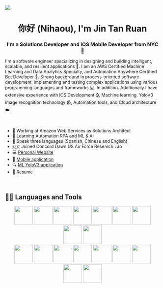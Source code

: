 ![](https://github-ztanruan.s3.amazonaws.com/header_.png)

<h1 align="center"> 你好 (Nihaou), I'm Jin Tan Ruan </h1>

<h3 align="center">I'm a Solutions Developer and iOS Mobile Developer from NYC 🗽</h3>
  
  
I'm a software engineer specializing in designing and building intelligent, scalable, and resilient applications 🚀. I am an AWS Certified Machine Learning and Data Analytics Specialty, and Automation Anywhere Certified Bot Developer 🤖. Strong background in process-oriented software development, implementing and testing complex applications using various programming languages and frameworks 💻. In addition. Additionally I have extensive experience with iOS Development ⌚, Machine learning, YoloV3 image recognition technology 📹, Automation tools, and Cloud architecture ☁️.

<br>


- 🔭 Working at Amazon Web Services as Solutions Architect
- 🌱 Learning Automation RPA and ML & AI
- 📇 Speak three languages (Spanish, Chinese and English)
- 🇺🇸 Joined Concord Dawn US Air Force Research Lab
- 💻 [Personal Website](https://ztanruan.com/)
- 📱 [Mobile application](https://apps.apple.com/us/app/splash-desk/id1528420953)
- 🔍 [ML YoloV3 application](https://apps.apple.com/us/app/yolov53/id1607199983)
- 📝 [Resume](https://ztanruan.com/resume.pdf)

<br>

## 👨‍💻 Languages and Tools

<div align="center">
  
<img src="https://github-ztanruan.s3.amazonaws.com/swift.png" height="60" width="60">

<img src="https://github-ztanruan.s3.amazonaws.com/postman.png" height="60" width="60">
<img src="https://github-ztanruan.s3.amazonaws.com/1611079.png" height="60" width="60">
<img src="https://github-ztanruan.s3.amazonaws.com/firebase.png" height="60" width="60">
<img src="https://github-ztanruan.s3.amazonaws.com/PyCharm_Icon.svg.png" height="60" width="60">
<img src="https://github-ztanruan.s3.amazonaws.com/sql.png" height="60" width="60">
<img src="https://github-ztanruan.s3.amazonaws.com/logo-html-5-256.png" height="60" width="60">
<img src="https://github-ztanruan.s3.amazonaws.com/visual.png" height="60" width="60">
<img src="https://github-ztanruan.s3.amazonaws.com/logo-css-3-2048.png" height="60" width="60">
  
<br>
  
<img src="https://github-ztanruan.s3.amazonaws.com/C%2B%2B-Logo.wine.png" height="60" width="60">
<img src="https://github-ztanruan.s3.amazonaws.com/postgres.png" height="60" width="60">
<img src="https://github-ztanruan.s3.amazonaws.com/kubernetes-icon-color_fz4a1sS.png" height="60" width="60">
<img src="https://github-ztanruan.s3.amazonaws.com/tensor.png" height="60" width="60">
<img src="https://github-ztanruan.s3.amazonaws.com/git-icon.png" height="60" width="60">
<img src="https://github-ztanruan.s3.amazonaws.com/python.png" height="60" width="60">
<img src="https://github-ztanruan.s3.amazonaws.com/614ca57253acb46f024e2c61_javascript.png" height="60" width="60">
<img src="https://github-ztanruan.s3.amazonaws.com/docker-3628734-3029959.png" height="60" width="60">
<img src="https://github-ztanruan.s3.amazonaws.com/app-icon-realistic-materials_2x+(1).png" height="60" width="60">

</div>

